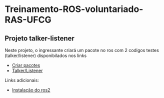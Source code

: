# Treinamento-ROS-voluntariado-RAS-UFCG
## Projeto talker-listener
Neste projeto, o ingressante criará um pacote no ros com 2 codigos testes (talker/listener) disponibilados nos links
- [Criar pacotes](https://docs.ros.org/en/foxy/Tutorials/Beginner-Client-Libraries/Creating-Your-First-ROS2-Package.html)
- [Talker/Listener](https://docs.ros.org/en/foxy/Tutorials/Beginner-Client-Libraries/Writing-A-Simple-Cpp-Publisher-And-Subscriber.html)

Links adicionais:
- [Instalação do ros2](https://docs.ros.org/en/foxy/Installation.html)
